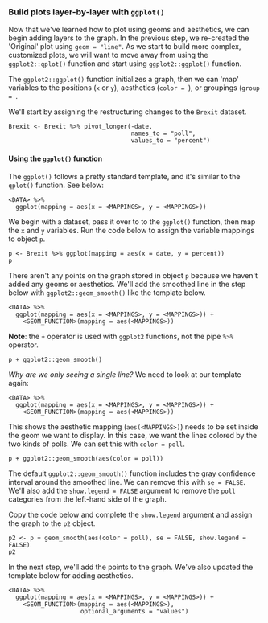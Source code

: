 ### Build plots layer-by-layer with `ggplot()`

Now that we've learned how to plot using geoms and aesthetics, we can begin adding layers to the graph. In the previous step, we re-created the 'Original' plot using `geom = "line"`. As we start to build more complex, customized plots, we will want to move away from using the `ggplot2::qplot()` function and start using `ggplot2::ggplot()` function.

The `ggplot2::ggplot()` function initializes a graph, then we can 'map' variables to the positions (`x` or `y`), aesthetics (`color = `), or groupings (`group = `. 

We'll start by assigning the restructuring changes to the `Brexit` dataset. 

```{r change-Brexit}
Brexit <- Brexit %>% pivot_longer(-date, 
                                  names_to = "poll", 
                                  values_to = "percent")
```

#### Using the `ggplot()` function

The `ggplot()` follows a pretty standard template, and it's similar to the `qplot()` function. See below: 

```
<DATA> %>% 
  ggplot(mapping = aes(x = <MAPPINGS>, y = <MAPPINGS>))
```

We begin with a dataset, pass it over to to the `ggplot()` function, then map the `x` and `y` variables. Run the code below to assign the variable mappings to object `p`.

```{r mappings}
p <- Brexit %>% ggplot(mapping = aes(x = date, y = percent))
p
```

There aren't any points on the graph stored in object `p` because we haven't added any geoms or aesthetics. We'll add the smoothed line in the step below with `ggplot2::geom_smooth()` like the template below.

```
<DATA> %>% 
  ggplot(mapping = aes(x = <MAPPINGS>, y = <MAPPINGS>)) + 
    <GEOM_FUNCTION>(mapping = aes(<MAPPINGS>))
```

**Note**: the `+` operator is used with `ggplot2` functions, not the pipe `%>%` operator. 

```{r geom_smooth}
p + ggplot2::geom_smooth()
```

*Why are we only seeing a single line?* We need to look at our template again:

```
<DATA> %>% 
  ggplot(mapping = aes(x = <MAPPINGS>, y = <MAPPINGS>)) + 
    <GEOM_FUNCTION>(mapping = aes(<MAPPINGS>))
```

This shows the aesthetic mapping (`aes(<MAPPINGS>)`) needs to be set inside the geom we want to display. In this case, we want the lines colored by the two kinds of polls. We can set this with `color = poll`.

```{r aes-color}
p + ggplot2::geom_smooth(aes(color = poll))
```

The default `ggplot2::geom_smooth()` function includes the gray confidence interval around the smoothed line. We can remove this with `se = FALSE`. We'll also add the `show.legend = FALSE` argument to remove the `poll` categories from the left-hand side of the graph.

Copy the code below and complete the `show.legend` argument and assign the graph to the `p2` object.

```{r standard-error-and-legend}
p2 <- p + geom_smooth(aes(color = poll), se = FALSE, show.legend = FALSE)
p2
```

In the next step, we'll add the points to the graph. We've also updated the template below for adding aesthetics.

```
<DATA> %>% 
  ggplot(mapping = aes(x = <MAPPINGS>, y = <MAPPINGS>)) + 
    <GEOM_FUNCTION>(mapping = aes(<MAPPINGS>), 
                    optional_arguments = "values")
```
